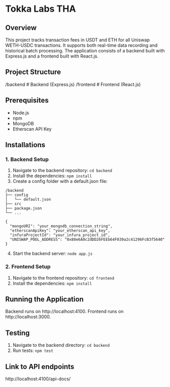 # Tokka Labs THA

## Overview
This project tracks transaction fees in USDT and ETH for all Uniswap WETH-USDC transactions. It supports both real-time data recording and historical batch processing. The application consists of a backend built with Express.js and a frontend built with React.js.

## Project Structure
/backend    # Backend (Express.js)
/frontend   # Frontend (React.js)

## Prerequisites
- Node.js 
- npm
- MongoDB 
- Etherscan API Key

## Installations
### 1. Backend Setup
1. Navigate to the backend repository:
``` cd backend ```
2. Install the dependencies:
``` npm install ```
3. Create a config folder with a default.json file:
```
/backend
├── config
│   └── default.json
├── src
├── package.json
└── ...
```
```
{
  "mongoURI": "your_mongodb_connection_string",
  "etherscanApiKey": "your_etherscan_api_key",
  "infuraProjectId": "your_infura_project_id",
  "UNISWAP_POOL_ADDRESS": "0x88e6A0c2dDD26FEEb64F039a2c41296FcB3f5640"
}
```
4. Start the backend server:
``` node app.js ```

### 2. Frontend Setup
1. Navigate to the frontend repository:
``` cd frontend ```
2. Install the dependencies:
``` npm install ```


## Running the Application
Backend runs on http://localhost:4100.
Frontend runs on http://localhost:3000.

## Testing
1. Navigate to the backend directory:
``` cd backend ```
2. Run tests:
``` npm test ```

## Link to API endpoints
http://localhost:4100/api-docs/